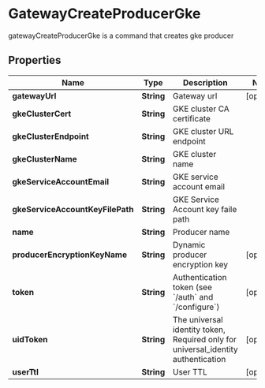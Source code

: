 

# GatewayCreateProducerGke

gatewayCreateProducerGke is a command that creates gke producer
## Properties

Name | Type | Description | Notes
------------ | ------------- | ------------- | -------------
**gatewayUrl** | **String** | Gateway url |  [optional]
**gkeClusterCert** | **String** | GKE cluster CA certificate | 
**gkeClusterEndpoint** | **String** | GKE cluster URL endpoint | 
**gkeClusterName** | **String** | GKE cluster name | 
**gkeServiceAccountEmail** | **String** | GKE service account email | 
**gkeServiceAccountKeyFilePath** | **String** | GKE Service Account key faile path | 
**name** | **String** | Producer name | 
**producerEncryptionKeyName** | **String** | Dynamic producer encryption key |  [optional]
**token** | **String** | Authentication token (see &#x60;/auth&#x60; and &#x60;/configure&#x60;) |  [optional]
**uidToken** | **String** | The universal identity token, Required only for universal_identity authentication |  [optional]
**userTtl** | **String** | User TTL |  [optional]



